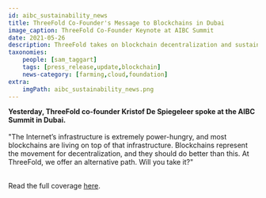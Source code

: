 ```yaml
---
id: aibc_sustainability_news
title: ThreeFold Co-Founder's Message to Blockchains in Dubai
image_caption: ThreeFold Co-Founder Keynote at AIBC Summit
date: 2021-05-26
description: ThreeFold takes on blockchain decentralization and sustainability at AIBC Summit in Dubai
taxonomies:
    people: [sam_taggart]
    tags: [press_release,update,blockchain]
    news-category: [farming,cloud,foundation]
extra:
    imgPath: aibc_sustainability_news.png
---
```


**Yesterday, ThreeFold co-founder Kristof De Spiegeleer spoke at the AIBC Summit in Dubai.**
<br/>
<br/>
"The Internet’s infrastructure is extremely power-hungry, and most blockchains are living on top of that infrastructure. Blockchains represent the movement for decentralization, and they should do better than this. At ThreeFold, we offer an alternative path. Will you take it?"
<br/>
<br/>

Read the full coverage [here](https://opinionnigeria.com/threefold-takes-on-blockchain-decentralization-and-sustainability-at-aibc-summit-in-dubai/).
